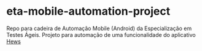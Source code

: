 # eta-mobile-automation-project
Repo para cadeira de Automação Mobile (Android) da Especialização em Testes Ágeis. Projeto para automação de uma funcionalidade do aplicativo [Hews](https://play.google.com/store/apps/details?id=com.leavjenn.hews&amp;hl=pt_BR&amp;gl=US)
